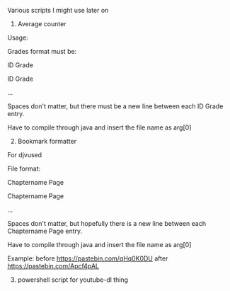 Various scripts I might use later on

1. Average counter

  Usage:

  Grades format must be:

  ID      Grade

  ID      Grade

  ...

  Spaces don't matter, but there must be a new line between each ID      Grade entry.

  Have to compile through java and insert the file name as arg[0]


2. Bookmark formatter

  For djvused

  File format:

  Chaptername          Page

  Chaptername          Page
  

  ...

  Spaces don't matter, but hopefully there is a new line between each Chaptername              Page entry.

  Have to compile through java and insert the file name as arg[0]
  
  Example:
  before
  https://pastebin.com/qHq0K0DU
  after
  https://pastebin.com/Apcf4pAL
  
  
  3. powershell script for youtube-dl thing
